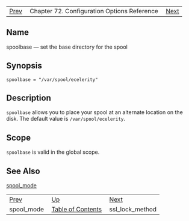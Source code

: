 |     |     |     |
| --- | --- | --- |
| [Prev](conf.ref.spool_mode)  | Chapter 72. Configuration Options Reference |  [Next](config.ssl_lock_method) |

<a name="conf.ref.spoolbase"></a>
## Name

spoolbase — set the base directory for the spool

## Synopsis

`spoolbase = "/var/spool/ecelerity"`

<a name="idp26731248"></a>
## Description

`spoolbase` allows you to place your spool at an alternate location on the disk. The default value is `/var/spool/ecelerity`.

<a name="idp26734016"></a>
## Scope

`spoolbase` is valid in the global scope.

<a name="idp26736272"></a>
## See Also

[spool_mode](conf.ref.spool_mode "spool_mode")

|     |     |     |
| --- | --- | --- |
| [Prev](conf.ref.spool_mode)  | [Up](config.options.ref) |  [Next](config.ssl_lock_method) |
| spool_mode  | [Table of Contents](index) |  ssl_lock_method |

